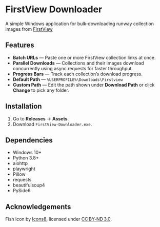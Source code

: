 # FirstView Downloader

A simple Windows application for bulk‑downloading runway collection images from [FirstView](https://www.firstview.com/)

## Features

- **Batch URLs** — Paste one or more FirstView collection links at once.  
- **Parallel Downloads** — Collections and their images download concurrently using async requests for faster throughput.
- **Progress Bars** — Track each collection’s download progress.
- **Default Path** — `%USERPROFILE%\Downloads\Firstview`
- **Custom Path** — Edit the path shown under **Download Path** or click **Change** to pick any folder.

## Installation
1. Go to **Releases** → **Assets**.  
2. Download `FirstView-Downloader.exe`.  

## Dependencies
- Windows 10+
- Python 3.8+  
- aiohttp  
- playwright  
- Pillow  
- requests  
- beautifulsoup4  
- PySide6  

## Acknowledgements
Fish icon by [Icons8](https://icons8.com/), licensed under [CC BY‑ND 3.0](https://creativecommons.org/licenses/by-nd/3.0/).
